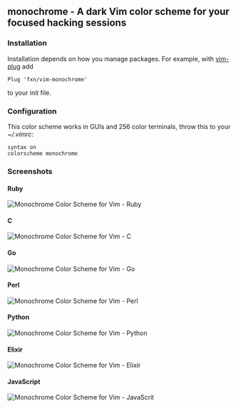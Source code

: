 ## monochrome - A dark Vim color scheme for your focused hacking sessions

### Installation

Installation depends on how you manage packages. For example, with
[vim-plug](https://github.com/junegunn/vim-plug) add

```
Plug 'fxn/vim-monochrome'
```

to your init file.

### Configuration

This color scheme works in GUIs and 256 color terminals, throw this to your
_~/.vimrc_:

    syntax on
    colorscheme monochrome

### Screenshots

#### Ruby

![Monochrome Color Scheme for Vim - Ruby](img/ruby.jpg)

#### C

![Monochrome Color Scheme for Vim - C](img/c.jpg)

#### Go

![Monochrome Color Scheme for Vim - Go](img/go.jpg)

#### Perl

![Monochrome Color Scheme for Vim - Perl](img/perl.jpg)

#### Python

![Monochrome Color Scheme for Vim - Python](img/python.jpg)

#### Elixir

![Monochrome Color Scheme for Vim - Elixir](img/elixir.jpg)

#### JavaScript

![Monochrome Color Scheme for Vim - JavaScrit](img/javascript.jpg)

